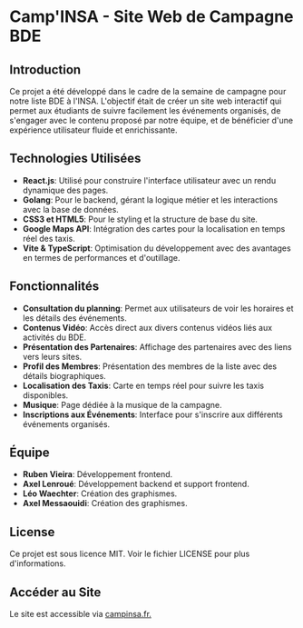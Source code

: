 # Camp'INSA - Site Web de Campagne BDE

## Introduction
Ce projet a été développé dans le cadre de la semaine de campagne pour notre liste BDE à l'INSA. L'objectif était de créer un site web interactif qui permet aux étudiants de suivre facilement les événements organisés, de s'engager avec le contenu proposé par notre équipe, et de bénéficier d'une expérience utilisateur fluide et enrichissante.

## Technologies Utilisées
- **React.js**: Utilisé pour construire l'interface utilisateur avec un rendu dynamique des pages.
- **Golang**: Pour le backend, gérant la logique métier et les interactions avec la base de données.
- **CSS3 et HTML5**: Pour le styling et la structure de base du site.
- **Google Maps API**: Intégration des cartes pour la localisation en temps réel des taxis.
- **Vite & TypeScript**: Optimisation du développement avec des avantages en termes de performances et d'outillage.

## Fonctionnalités
- **Consultation du planning**: Permet aux utilisateurs de voir les horaires et les détails des événements.
- **Contenus Vidéo**: Accès direct aux divers contenus vidéos liés aux activités du BDE.
- **Présentation des Partenaires**: Affichage des partenaires avec des liens vers leurs sites.
- **Profil des Membres**: Présentation des membres de la liste avec des détails biographiques.
- **Localisation des Taxis**: Carte en temps réel pour suivre les taxis disponibles.
- **Musique**: Page dédiée à la musique de la campagne.
- **Inscriptions aux Événements**: Interface pour s'inscrire aux différents événements organisés.

## Équipe
- **Ruben Vieira**: Développement frontend.
- **Axel Lenroué**: Développement backend et support frontend.
- **Léo Waechter**: Création des graphismes.
- **Axel Messaouidi**: Création des graphismes.

## License

Ce projet est sous licence MIT. Voir le fichier LICENSE pour plus d'informations.

## Accéder au Site

Le site est accessible via [campinsa.fr.](https://campinsa.fr)
